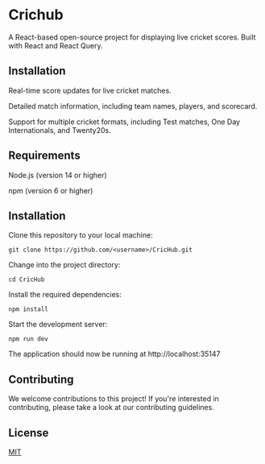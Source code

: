 # Crichub
A React-based open-source project for displaying live cricket scores. Built with React and React Query.

## Installation

Real-time score updates for live cricket matches.

Detailed match information, including team names, players, and scorecard.

Support for multiple cricket formats, including Test matches, One Day Internationals, and Twenty20s.

## Requirements
Node.js (version 14 or higher)

npm (version 6 or higher)

## Installation
Clone this repository to your local machine:
```
git clone https://github.com/<username>/CricHub.git
```
Change into the project directory:
```
cd CricHub
```
Install the required dependencies:
```
npm install
```
Start the development server:
```
npm run dev
```
The application should now be running at http://localhost:35147

## Contributing

We welcome contributions to this project! If you're interested in contributing, please take a look at our contributing guidelines.

## License

[MIT](https://choosealicense.com/licenses/mit/)
